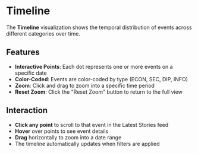 # Timeline

The **Timeline** visualization shows the temporal distribution of events across different categories over time.

## Features

- **Interactive Points**: Each dot represents one or more events on a specific date
- **Color-Coded**: Events are color-coded by type (ECON, SEC, DIP, INFO)
- **Zoom**: Click and drag to zoom into a specific time period
- **Reset Zoom**: Click the "Reset Zoom" button to return to the full view

## Interaction

- **Click any point** to scroll to that event in the Latest Stories feed
- **Hover** over points to see event details
- **Drag** horizontally to zoom into a date range
- The timeline automatically updates when filters are applied
